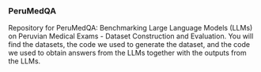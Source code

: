 ### PeruMedQA
Repository for PeruMedQA: Benchmarking Large Language Models (LLMs) on Peruvian Medical Exams - Dataset Construction and Evaluation. 
You will find the datasets, the code we used to generate the dataset, and the code we used to obtain answers from the LLMs together with the outputs from the LLMs.

